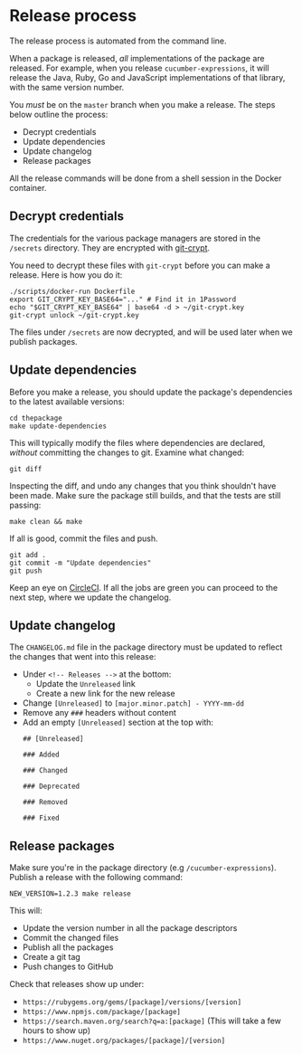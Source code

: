 # Release process

The release process is automated from the command line.

When a package is released, _all_ implementations of the package are released.
For example, when you release `cucumber-expressions`, it will release the Java, Ruby,
Go and JavaScript implementations of that library, with the same version number.

You *must* be on the `master` branch when you make a release. The steps below
outline the process:

* Decrypt credentials
* Update dependencies
* Update changelog
* Release packages

All the release commands will be done from a shell session in the Docker container.

## Decrypt credentials

The credentials for the various package managers are stored in the `/secrets`
directory. They are encrypted with [git-crypt](https://www.agwa.name/projects/git-crypt/).

You need to decrypt these files with `git-crypt` before you can make a release. 
Here is how you do it:

    ./scripts/docker-run Dockerfile
    export GIT_CRYPT_KEY_BASE64="..." # Find it in 1Password
    echo "$GIT_CRYPT_KEY_BASE64" | base64 -d > ~/git-crypt.key
    git-crypt unlock ~/git-crypt.key

The files under `/secrets` are now decrypted, and will be used later when we
publish packages.

## Update dependencies

Before you make a release, you should update the package's dependencies to the latest
available versions:

    cd thepackage
    make update-dependencies

This will typically modify the files where dependencies are declared, *without*
committing the changes to git. Examine what changed:
 
    git diff

Inspecting the diff, and undo any changes that you think shouldn't have been made.
Make sure the package still builds, and that the tests are still passing:

    make clean && make

If all is good, commit the files and push.

    git add .
    git commit -m "Update dependencies"
    git push

Keep an eye on [CircleCI](https://circleci.com/gh/cucumber/workflows/cucumber/tree/master).
If all the jobs are green you can proceed to the next step, where we update the changelog.

## Update changelog

The `CHANGELOG.md` file in the package directory must be updated to reflect the
changes that went into this release:

* Under `<!-- Releases -->` at the bottom:
  * Update the `Unreleased` link
  * Create a new link for the new release
* Change `[Unreleased]` to `[major.minor.patch] - YYYY-mm-dd`
* Remove any `###` headers without content
* Add an empty `[Unreleased]` section at the top with:
  ```
  ## [Unreleased]

  ### Added

  ### Changed

  ### Deprecated

  ### Removed

  ### Fixed
  ```

## Release packages

Make sure you're in the package directory (e.g `/cucumber-expressions`).
Publish a release with the following command:

    NEW_VERSION=1.2.3 make release

This will:

* Update the version number in all the package descriptors
* Commit the changed files
* Publish all the packages
* Create a git tag
* Push changes to GitHub

Check that releases show up under:

* `https://rubygems.org/gems/[package]/versions/[version]`
* `https://www.npmjs.com/package/[package]`
* `https://search.maven.org/search?q=a:[package]` (This will take a few hours to show up)
* `https://www.nuget.org/packages/[package]/[version]`

